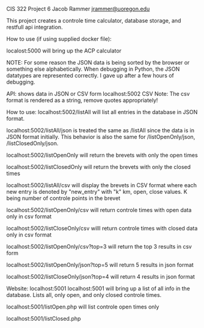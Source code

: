 CIS 322 Project 6
Jacob Rammer
jrammer@uoregon.edu


This project creates a controle time calculator, database storage, and restfull api integration.

How to use (if using supplied docker file):

localost:5000 will bring up the ACP calculator

NOTE: For some reason the JSON data is being sorted by the browser or 
something else alphabetically. When debugging in Python, the JSON datatypes 
are represented correctly. I gave up after a few hours of debugging. 

API: shows data in JSON or CSV form localhost:5002
CSV Note: The csv format is rendered as a string, remove quotes appropriately!

How to use: localhost:5002/listAll will list all entries in the database in JSON format.

localhost:5002/listAll/json is treated the same as /listAll since the data is in
JSON format initially. This behavior is also the same for /listOpenOnly/json, /listClosedOnly/json.

localhost:5002/listOpenOnly will return the brevets with only the open times

localhost:5002/listClosedOnly will return the brevets with only the closed times

localhost:5002/listAll/csv will display the brevets in CSV format where each new entry is denoted by "new_entry" with "k" km, open, close values. K being number of controle points in the brevet

localhost:5002/listOpenOnly/csv will return controle times with open data only in csv format

localhost:5002/listCloseOnly/csv willl return controle times with closed data only in csv format

localhost:5002/listOpenOnly/csv?top=3 will return the top 3 results in csv form

localhost:5002/listOpenOnly/json?top=5 will return 5 results in json format

localhost:5002/listCloseOnly/json?top=4 will return 4 results in json format

Website: localhost:5001
localhost:5001 will bring up a list of all info in the database. Lists all, 
only open, and only closed controle times.

localhost:5001/listOpen.php will list controle open times only

localhost:5001/listClosed.php

